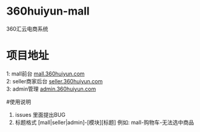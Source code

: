 # 360huiyun-mall
360汇云电商系统

# 项目地址
1: mall前台        [mall.360huiyun.com](http://mall.360huiyun.com)  
2: seller商家后台  [seller.360huiyun.com](http://seller.360huiyun.com)  
3: admin管理       [admin.360huiyun.com](http://admin.360huiyun.com)  

#使用说明
1. issues 里面提出BUG
2. 标题格式  [mall|seller|admin]-[模块][标题]   例如: mall-购物车-无法选中商品

